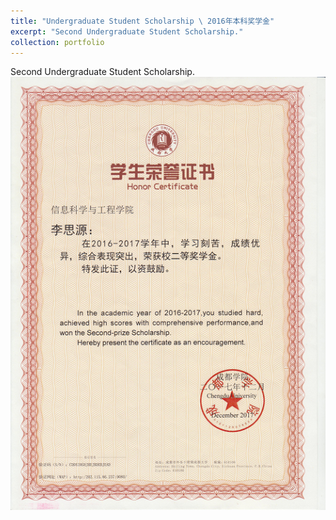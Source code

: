```yaml
---
title: "Undergraduate Student Scholarship \ 2016年本科奖学金"
excerpt: "Second Undergraduate Student Scholarship."
collection: portfolio
---
```


Second Undergraduate Student Scholarship. <br/><img src='/images/scholarship_undergraduate.png'>
